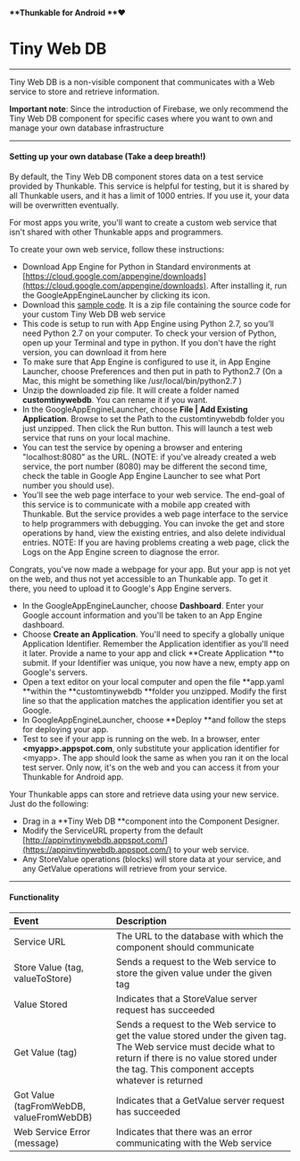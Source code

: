 #### **Thunkable for Android **❤

# Tiny Web DB

---

Tiny Web DB is a non-visible component that communicates with a Web service to store and retrieve information.

**Important note**: Since the introduction of Firebase, we only recommend the Tiny Web DB component for specific cases where you want to own and manage your own database infrastructure

---

#### Setting up your own database \(Take a deep breath!\)

By default, the Tiny Web DB component stores data on a test service provided by Thunkable. This service is helpful for testing, but it is shared by all Thunkable users, and it has a limit of 1000 entries. If you use it, your data will be overwritten eventually.

For most apps you write, you'll want to create a custom web service that isn't shared with other Thunkable apps and programmers. 

To create your own web service, follow these instructions:

* Download App Engine for Python in Standard environments at [https://cloud.google.com/appengine/downloads](https://cloud.google.com/appengine/downloads). After installing it, run the GoogleAppEngineLauncher by clicking its icon.
* Download this [sample code](http://appinventor.mit.edu/explore/sites/all/files/tinywebdb/customtinywebdb.zip). It is a zip file containing the source code for your custom Tiny Web DB web service
* This code is setup to run with App Engine using Python 2.7, so you’ll need Python 2.7 on your computer. To check your version of Python, open up your Terminal and type in python. If you don't have the right version, you can download it from here
* To make sure that App Engine is configured to use it, in App Engine Launcher, choose Preferences and then put in path to Python2.7 \(On a Mac, this might be something like /usr/local/bin/python2.7 \)
* Unzip the downloaded zip file. It will create a folder named **customtinywebdb**. You can rename it if you want.
* In the GoogleAppEngineLauncher, choose **File \| Add Existing Application**. Browse to set the Path to the
  customtinywebdb folder you just unzipped. Then click the Run button. This will launch a test web service that runs on your local machine.
* You can test the service by opening a browser and entering "localhost:8080" as the URL. \(NOTE: if you've already created a web service, the port number \(8080\) may be different the second time, check the table in Google App Engine Launcher to see what Port number you should use\).
* You'll see the web page interface to your web service. The end-goal of this service is to communicate with a mobile app created with Thunkable. But the service provides a web page interface to the service to help programmers with debugging. You can invoke the get and store operations by hand, view the existing entries, and also delete individual entries. NOTE: If you are having problems creating a web page, click the Logs on the App Engine screen to diagnose the error.

Congrats, you've now made a webpage for your app. But your app is not yet on the web, and thus not yet accessible to an Thunkable app. To get it there, you need to upload it to Google's App Engine servers.

* In the GoogleAppEngineLauncher, choose **Dashboard**. Enter your Google account information and you'll be taken to an App Engine dashboard.
* Choose **Create an Application**. You'll need to specify a globally unique Application Identifier. Remember the Application identifier as you'll need it later. Provide a name to your app and click **Create Application **to submit. If your Identifier was unique, you now have a new, empty app on Google's servers.
* Open a text editor on your local computer and open the file **app.yaml **within the **customtinywebdb **folder you unzipped. Modify the first line so that the application matches the application identifier you set at Google.
* In GoogleAppEngineLauncher, choose **Deploy **and follow the steps for deploying your app.
* Test to see if your app is running on the web. In a browser, enter **&lt;myapp&gt;.appspot.com**, only substitute your application identifier for &lt;myapp&gt;. The app should look the same as when you ran it on the local test server. Only now, it's on the web and you can access it from your Thunkable for Android app.

Your Thunkable apps can store and retrieve data using your new service. Just do the following:

* Drag in a **Tiny Web DB **component into the Component Designer.
* Modify the ServiceURL property from the default [http://appinvtinywebdb.appspot.com/](https://appinvtinywebdb.appspot.com/)
  to your web service.
* Any StoreValue operations \(blocks\) will store data at your service, and any GetValue operations will retrieve from your service.

---

#### Functionality

| Event | Description |
| :--- | :--- |
| Service URL | The URL to the database with which the component should communicate |
| Store Value \(tag, valueToStore\) | Sends a request to the Web service to store the given value under the given tag |
| Value Stored | Indicates that a StoreValue server request has succeeded |
| Get Value \(tag\) | Sends a request to the Web service to get the value stored under the given tag. The Web service must decide what to return if there is no value stored under the tag. This component accepts whatever is returned |
| Got Value \(tagFromWebDB, valueFromWebDB\) | Indicates that a GetValue server request has succeeded |
| Web Service Error \(message\) | Indicates that there was an error communicating with the Web service |




